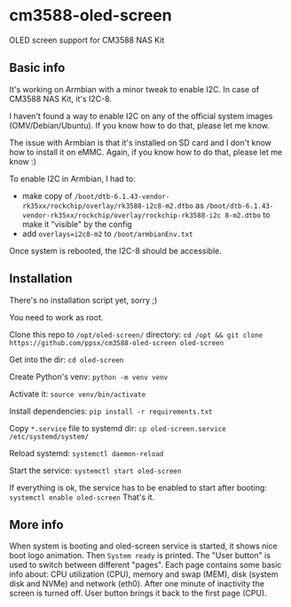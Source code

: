 # cm3588-oled-screen
OLED screen support for CM3588 NAS Kit

## Basic info
It's working on Armbian with a minor tweak to enable I2C. In case of CM3588 NAS Kit, it's I2C-8.

I haven't found a way to enable I2C on any of the official system images (OMV/Debian/Ubuntu). If you know how to do that, please let me know.

The issue with Armbian is that it's installed on SD card and I don't know how to install it on eMMC. Again, if you know how to do that, please let me know :)

To enable I2C in Armbian, I had to:
* make copy of `/boot/dtb-6.1.43-vendor-rk35xx/rockchip/overlay/rk3588-i2c8-m2.dtbo` as `/boot/dtb-6.1.43-vendor-rk35xx/rockchip/overlay/rockchip-rk3588-i2c
8-m2.dtbo` to make it "visible" by the config
* add `overlays=i2c8-m2` to `/boot/armbianEnv.txt`

Once system is rebooted, the I2C-8 should be accessible.

## Installation
There's no installation script yet, sorry ;)

You need to work as root.

Clone this repo to `/opt/oled-screen/` directory: `cd /opt && git clone https://github.com/ppsx/cm3588-oled-screen oled-screen`

Get into the dir: `cd oled-screen`

Create Python's venv: `python -m venv venv`

Activate it: `source venv/bin/activate`

Install dependencies: `pip install -r requirements.txt`

Copy `*.service` file to systemd dir: `cp oled-screen.service /etc/systemd/system/`

Reload systemd: `systemctl daemon-reload`

Start the service: `systemctl start oled-screen`

If everything is ok, the service has to be enabled to start after booting: `systemctl enable oled-screen`
That's it.

## More info
When system is booting and oled-screen service is started, it shows nice boot logo animation. Then `System ready` is printed.
The "User button" is used to switch between different "pages". Each page contains some basic info about: CPU utilization (CPU), memory and swap (MEM), disk (system disk and NVMe) and network (eth0).
After one minute of inactivity the screen is turned off. User button brings it back to the first page (CPU).
